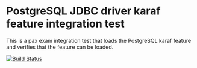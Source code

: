 # PostgreSQL JDBC driver karaf feature integration test

This is a pax exam integration test that loads the PostgreSQL karaf feature and verifies that the feature can be loaded.

[![Build Status](https://travis-ci.org/steinarb/pgjdbc-karaf-ci.svg?branch=master)](https://travis-ci.org/steinarb/pgjdbc-karaf-ci)
